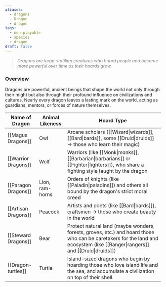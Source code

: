 ```yaml
---
aliases:
  - dragons
  - Dragon
  - dragon
tags:
  - non-playable
  - species
  - dragon
draft: false
---
```

> <span style="font-style:italic; color:rgb(125, 125, 125)">Dragons are large reptilian creatures who hoard people and become more powerful over time as their hoards grow.</span> 

### Overview
Dragons are powerful, ancient beings that shape the world not only through their might but also through their profound influence on civilizations and cultures. Nearly every dragon leaves a lasting mark on the world, acting as guardians, mentors, or forces of nature themselves.


| Name of Dragon      | Animal Likeness | Hoard Type                                                                                                                                                                    |
| ------------------- | --------------- | ----------------------------------------------------------------------------------------------------------------------------------------------------------------------------- |
| [[Magus Dragons]]   | Owl             | Arcane scholars ([[Wizard\|wizards]], [[Bard\|bards]], some [[Druid\|druids]] $\rightarrow$ those who learn their magic)                                                      |
| [[Warrior Dragons]] | Wolf            | Warriors (like [[Monk\|monks]], [[Barbarian\|barbarians]] or [[Fighter\|fighters]]), who share a fighting style taught by the dragon                                          |
| [[Paragon Dragons]] | Lion, ram-horns | Orders of knights (like [[Paladin\|paladins]]) and others all bound by the dragon's strict moral creed                                                                        |
| [[Artisan Dragons]] | Peacock         | Artists and poets (like [[Bard\|bards]]), craftsmen $\rightarrow$ those who create beauty in the world                                                                        |
| [[Steward Dragons]] | Bear            | Protect natural land (maybe wonders, forests, groves, etc.) and hoard those who can be caretakers for the land and ecosystem (like [[Ranger\|rangers]] and [[Druid\|druids]]) |
| [[Dragon-turtles]]  | Turtle          | Island-sized dragons who begin by hoarding those who love island life and the sea, and accumulate a civilization on top of their shell.                                       |


